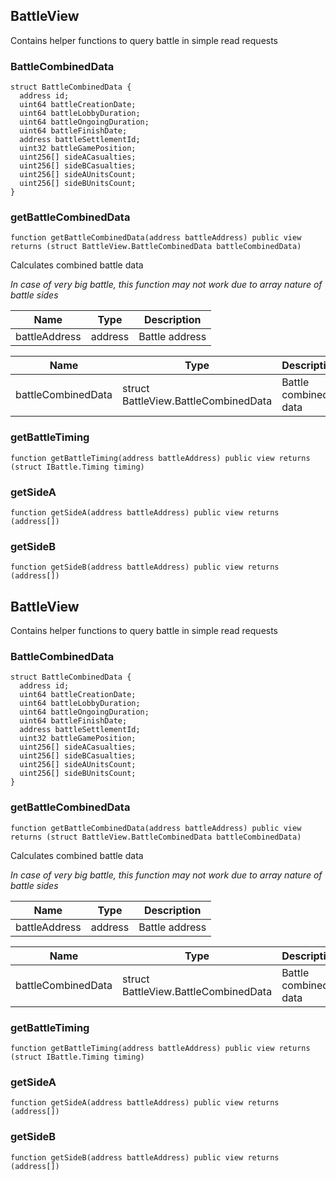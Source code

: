 ## BattleView


Contains helper functions to query battle in simple read requests





### BattleCombinedData








```solidity
struct BattleCombinedData {
  address id;
  uint64 battleCreationDate;
  uint64 battleLobbyDuration;
  uint64 battleOngoingDuration;
  uint64 battleFinishDate;
  address battleSettlementId;
  uint32 battleGamePosition;
  uint256[] sideACasualties;
  uint256[] sideBCasualties;
  uint256[] sideAUnitsCount;
  uint256[] sideBUnitsCount;
}
```

### getBattleCombinedData

```solidity
function getBattleCombinedData(address battleAddress) public view returns (struct BattleView.BattleCombinedData battleCombinedData)
```

Calculates combined battle data

_In case of very big battle, this function may not work due to array nature of battle sides_

| Name | Type | Description |
| ---- | ---- | ----------- |
| battleAddress | address | Battle address |

| Name | Type | Description |
| ---- | ---- | ----------- |
| battleCombinedData | struct BattleView.BattleCombinedData | Battle combined data |


### getBattleTiming

```solidity
function getBattleTiming(address battleAddress) public view returns (struct IBattle.Timing timing)
```







### getSideA

```solidity
function getSideA(address battleAddress) public view returns (address[])
```







### getSideB

```solidity
function getSideB(address battleAddress) public view returns (address[])
```







## BattleView


Contains helper functions to query battle in simple read requests





### BattleCombinedData








```solidity
struct BattleCombinedData {
  address id;
  uint64 battleCreationDate;
  uint64 battleLobbyDuration;
  uint64 battleOngoingDuration;
  uint64 battleFinishDate;
  address battleSettlementId;
  uint32 battleGamePosition;
  uint256[] sideACasualties;
  uint256[] sideBCasualties;
  uint256[] sideAUnitsCount;
  uint256[] sideBUnitsCount;
}
```

### getBattleCombinedData

```solidity
function getBattleCombinedData(address battleAddress) public view returns (struct BattleView.BattleCombinedData battleCombinedData)
```

Calculates combined battle data

_In case of very big battle, this function may not work due to array nature of battle sides_

| Name | Type | Description |
| ---- | ---- | ----------- |
| battleAddress | address | Battle address |

| Name | Type | Description |
| ---- | ---- | ----------- |
| battleCombinedData | struct BattleView.BattleCombinedData | Battle combined data |


### getBattleTiming

```solidity
function getBattleTiming(address battleAddress) public view returns (struct IBattle.Timing timing)
```







### getSideA

```solidity
function getSideA(address battleAddress) public view returns (address[])
```







### getSideB

```solidity
function getSideB(address battleAddress) public view returns (address[])
```







